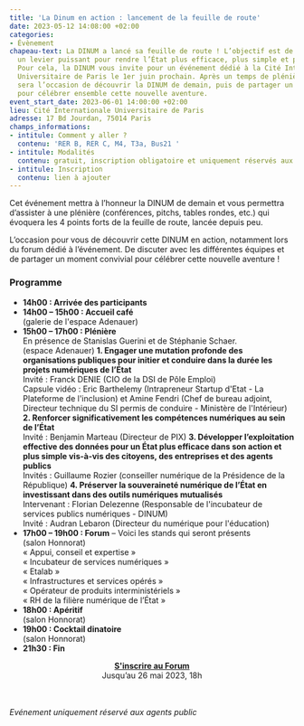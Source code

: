 ```yaml
---
title: 'La Dinum en action : lancement de la feuille de route'
date: 2023-05-12 14:08:00 +02:00
categories:
- Évènement
chapeau-text: La DINUM a lancé sa feuille de route ! L’objectif est de faire du numérique
  un levier puissant pour rendre l’État plus efficace, plus simple et plus souverain.
  Pour cela, la DINUM vous invite pour un événement dédié à la Cité Internationale
  Universitaire de Paris le 1er juin prochain. Après un temps de plénière, ce rendez-vous
  sera l’occasion de découvrir la DINUM de demain, puis de partager un moment convivial
  pour célébrer ensemble cette nouvelle aventure.
event_start_date: 2023-06-01 14:00:00 +02:00
lieu: Cité Internationale Universitaire de Paris
adresse: 17 Bd Jourdan, 75014 Paris
champs_informations:
- intitule: Comment y aller ?
  contenu: 'RER B, RER C, M4, T3a, Bus21 '
- intitule: Modalités
  contenu: gratuit, inscription obligatoire et uniquement réservés aux agents publics
- intitule: Inscription
  contenu: lien à ajouter
---
```


Cet événement mettra à l’honneur la DINUM de demain et vous permettra d’assister à une plénière (conférences, pitchs, tables rondes, etc.) qui évoquera les 4 points forts de la feuille de route, lancée depuis peu. 

L’occasion pour vous de découvrir cette DINUM en action, notamment lors du forum dédié à l’événement. De discuter avec les différentes équipes et de partager un moment convivial pour célébrer cette nouvelle aventure ! 

### Programme
* **14h00 : Arrivée des participants**
* **14h00 – 15h00 : Accueil café**
  <br>(galerie de l'espace Adenauer)
* **15h00 – 17h00 : Plénière**
  <br>En présence de Stanislas Guerini et de Stéphanie Schaer.
  <br>(espace Adenauer)
**1. Engager une mutation profonde des organisations publiques pour initier et conduire dans la durée les projets numériques de l’État**
  <br>Invité : Franck DENIE (CIO de la DSI de Pôle Emploi)
  <br>Capsule vidéo : Eric Barthelemy (Intrapreneur Startup d'Etat - La Plateforme de l'inclusion) et Amine Fendri (Chef de bureau adjoint, Directeur technique du SI permis de conduire - Ministère de l'Intérieur)
**2. Renforcer significativement les compétences numériques au sein de l’État**
  <br>Invité : Benjamin Marteau (Directeur de PIX)
**3. Développer l’exploitation effective des données pour un État plus efficace dans son action et plus simple vis-à-vis des citoyens, des entreprises et des agents publics**
  <br>Invités : Guillaume Rozier (conseiller numérique de la Présidence de la République)
**4. Préserver la souveraineté numérique de l’État en investissant dans des outils numériques mutualisés**
  <br>Intervenant : Florian Delezenne (Responsable de l'incubateur de services publics numériques - DINUM)
  <br>Invité : Audran Lebaron (Directeur du numérique pour l'éducation)
* **17h00 – 19h00 : Forum** – Voici les stands qui seront présents
  <br>(salon Honnorat)
  <br>« Appui, conseil et expertise »
  <br>« Incubateur de services numériques »
  <br>« Etalab »
  <br>« Infrastructures et services opérés »
  <br>« Opérateur de produits interministériels »
  <br>« RH de la filière numérique de l’État »
* **18h00 : Apéritif**
  <br>(salon Honnorat)
* **19h00 : Cocktail dinatoire**
  <br>(salon Honnorat)
* **21h30 : Fin**

<div align="center">
<a href="lien à ajouter" class="button"><b>S'inscrire au Forum</b></a>
<br>Jusqu’au 26 mai 2023, 18h
</div>
<br>
<br>

*Evénement uniquement réservé aux agents public*